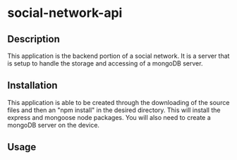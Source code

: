 # social-network-api

## Description

This application is the backend portion of a social network. It is a server that is setup to handle the storage and accessing of a mongoDB server.

## Installation

This application is able to be created through the downloading of the source files and then an "npm install" in the desired directory. This will install the express and mongoose node packages. You will also need to create a mongoDB server on the device.

## Usage
